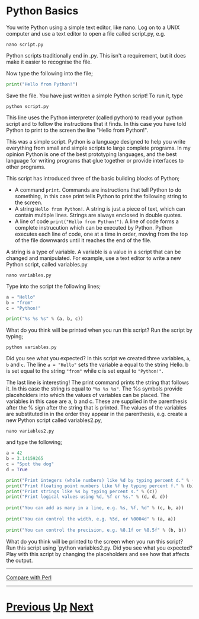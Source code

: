 # Python Basics

You write Python using a simple text editor, like nano. Log on to a UNIX computer and use a text editor to open a file called script.py, e.g.

    nano script.py

Python scripts traditionally end in .py. This isn't a requirement, but it does make it easier to recognise the file.

Now type the following into the file;

```python
print("Hello from Python!")
```

Save the file. You have just written a simple Python script! To run it, type

    python script.py

This line uses the Python interpreter (called python) to read your python script and to follow the instructions that it finds. In this case you have told Python to print to the screen the line "Hello from Python!".

This was a simple script. Python is a language designed to help you write everything from small and simple scripts to large complete programs. In my opinion Python is one of the best prototyping languages, and the best language for writing programs that glue together or provide interfaces to other programs.

This script has introduced three of the basic building blocks of Python;

* A command `print`. Commands are instructions that tell Python to do something, in this case print tells Python to print the following string to the screen.
* A string `Hello from Python!`. A string is just a piece of text, which can contain multiple lines. Strings are always enclosed in double quotes.
* A line of code `print("Hello from Python!")`. A line of code forms a complete instrucution which can be executed by Python. Python executes each line of code, one at a time in order, moving from the top of the file downwards until it reaches the end of the file.

A string is a type of variable. A variable is a value in a script that can be changed and manipulated. For example, use a text editor to write a new Python script, called variables.py

    nano variables.py

Type into the script the following lines;

```python
a = "Hello"
b = "from"
c = "Python!"

print("%s %s %s" % (a, b, c))
```

What do you think will be printed when you run this script? Run the script by typing;

    python variables.py

Did you see what you expected? In this script we created three variables, `a`, `b` and `c`. The line `a = "Hello"` sets the variable a equal to the string Hello. b is set equal to the string `"from"` while c is set equal to `"Python!"`.

The last line is interesting! The print command prints the string that follows it. In this case the string is equal to `"%s %s %s"`. The %s symbols provide placeholders into which the values of variables can be placed. The variables in this case are a, b and c. These are supplied in the parenthesis after the % sign after the string that is printed. The values of the variables are substituted in in the order they appear in the parenthesis, e.g. create a new Python script called variables2.py,

    nano variables2.py

and type the following;

```python
a = 42
b = 3.14159265
c = "Spot the dog"
d = True

print("Print integers (whole numbers) like %d by typing percent d." % (a))
print("Print floating point numbers like %f by typing percent f." % (b))
print("Print strings like %s by typing percent s." % (c))
print("Print logical values using %d, %f or %s." % (d, d, d))
   
print("You can add as many in a line, e.g. %s, %f, %d" % (c, b, a))
   
print("You can control the width, e.g. %5d, or %0004d" % (a, a))
    
print("You can control the precision, e.g. %8.1f or %8.5f" % (b, b))
```

What do you think will be printed to the screen when you run this script?
Run this script using `python variables2.py. Did you see what you expected?
Play with this script by changing the placeholders and see how that affects the output.

***

[Compare with Perl](../beginning_perl/basics.md)

***

# [Previous](README.md) [Up](README.md) [Next](loops.md) 
